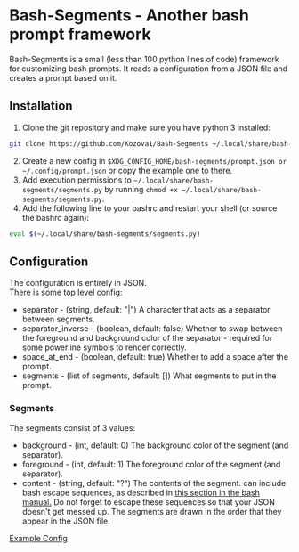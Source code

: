 # Bash-Segments - Another bash prompt framework
Bash-Segments is a small (less than 100 python lines of code) framework for customizing bash prompts. It reads a configuration from a JSON file and creates a prompt based on it. 
## Installation
1. Clone the git repository and make sure you have python 3 installed:
```bash
git clone https://github.com/Kozova1/Bash-Segments ~/.local/share/bash-segments
```
2. Create a new config in `$XDG_CONFIG_HOME/bash-segments/prompt.json or ~/.config/prompt.json` or copy the example one to there.
3. Add execution permissions to `~/.local/share/bash-segments/segments.py` by running `chmod +x ~/.local/share/bash-segments/segments.py`.
4. Add the following line to your bashrc and restart your shell (or source the bashrc again):
```bash
eval $(~/.local/share/bash-segments/segments.py)
```
## Configuration
The configuration is entirely in JSON.  
There is some top level config:
- separator - (string, default: "|") A character that acts as a separator between segments.
- separator\_inverse - (boolean, default: false) Whether to swap between the foreground and background color of the separator - required for some powerline symbols to render correctly.
- space\_at\_end - (boolean, default: true) Whether to add a space after the prompt.
- segments - (list of segments, default: []) What segments to put in the prompt.
### Segments
The segments consist of 3 values:
- background - (int, default: 0) The background color of the segment (and separator).
- foreground - (int, default: 1) The foreground color of the segment (and separator).
- content - (string, default: "?") The contents of the segment. can include bash escape sequences, as described in [this section in the bash manual.](https://www.gnu.org/savannah-checkouts/gnu/bash/manual/bash.html#index-prompting) Do not forget to escape these sequences so that your JSON doesn't get messed up.
The segments are drawn in the order that they appear in the JSON file.

[Example Config](./prompt.json)
